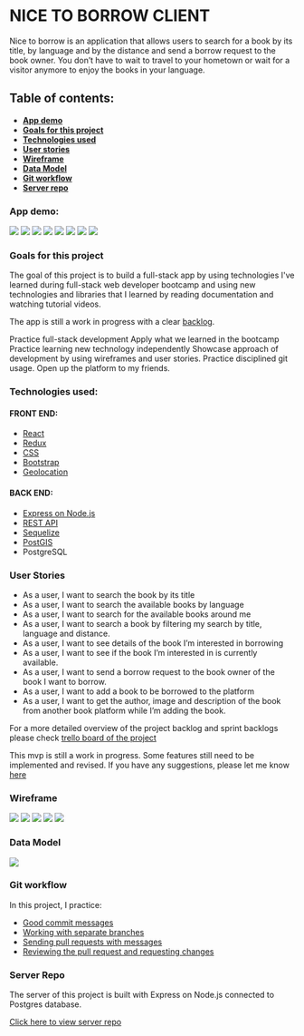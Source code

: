 # NICE TO BORROW CLIENT

Nice to borrow is an application that allows users to search for a book by its title, by language and by the distance and send a borrow request to the book owner. You don’t have to wait to travel to your hometown or wait for a visitor anymore to enjoy the books in your language.


## Table of contents:

- **[App demo](#app-demo)**
- **[Goals for this project](#goals-for-this-project)**
- **[Technologies used](#technologies-used)**
- **[User stories](#user-stories)**
- **[Wireframe](#wireframe)**
- **[Data Model](#data-model)**
- **[Git workflow](#git-workflow)**
- **[Server repo](#server-repo)**

### App demo:
![](src/Images/demo/1-landing-page.png)
![](src/Images/demo/2-search-by-language.png)
![](src/Images/demo/3-search-by-distance.png)
![](src/Images/demo/5-search-by-title.png)
![](src/Images/demo/6-book-detail.png)
![](src/Images/demo/8-borrow-request-success.png)
![](src/Images/demo/10-get-details-from-google.png)
![](src/Images/demo/11-add-a-book-success.png)

### Goals for this project
The goal of this project is to build a full-stack app by using technologies I've learned during full-stack web developer bootcamp and using new technologies and libraries that I learned by reading documentation and watching tutorial videos.

The app is still a work in progress with a clear [backlog](https://trello.com/b/gGyFYFId/nice-to-borrow).

Practice full-stack development
Apply what we learned in the bootcamp
Practice learning new technology independently
Showcase approach of development by using wireframes and user stories.
Practice disciplined git usage.
Open up the platform to my friends.

### Technologies used:

#### FRONT END: 
* [React](https://github.com/GoksenCodes/nice-to-borrow-client/blob/development/src/pages/AddABook/index.js)
* [Redux](https://github.com/GoksenCodes/nice-to-borrow-client/tree/development/src/store)
* [CSS](https://github.com/GoksenCodes/nice-to-borrow-client/blob/development/src/index.css)
* [Bootstrap](https://github.com/GoksenCodes/nice-to-borrow-client/blob/development/src/components/Book/index.js)
* [Geolocation](https://github.com/GoksenCodes/nice-to-borrow-client/blob/development/src/components/SearchBox/index.js)
 
#### BACK END: 
 
* [Express on Node.js](https://github.com/GoksenCodes/nice-to-borrow-server/blob/development/routers/auth.js)
* [REST API](https://github.com/GoksenCodes/nice-to-borrow-server/blob/development/routers/book.js)
* [Sequelize](https://github.com/GoksenCodes/nice-to-borrow-server/tree/development/models) 
* [PostGIS](https://github.com/GoksenCodes/nice-to-borrow-server/blob/development/routers/book.js)
* PostgreSQL
 
### User Stories
* As a user, I want to search the book by its title
* As a user, I want to search the available books by language
* As a user, I want to search for the available books around me
* As a user, I want to search a book by filtering my search by title, language and distance.
* As a user, I want to see details of the book I’m interested in borrowing
* As a user, I want to see if the book I’m interested in is currently available.
* As a user, I want to send a borrow request to the book owner of the book I want to borrow.
* As a user, I want to add a book to be borrowed to the platform
* As a user, I want to get the author, image and description of the book from another book platform while I’m adding the book.
 
For a more detailed overview of the project backlog and sprint backlogs please check [trello board of the project](https://trello.com/b/gGyFYFId/nice-to-borrow)

This mvp is still a work in progress. Some features still need to be implemented and revised. If you have any suggestions, please let me know [here](https://www.linkedin.com/in/goksen-gorgulu/)
 
### Wireframe
 
![](src/Images/wireframes/1.png)
![](src/Images/wireframes/2.png)
![](src/Images/wireframes/3.png)
![](src/Images/wireframes/4.png)
![](src/Images/wireframes/5.png)

### Data Model
![](src/Images/datamodel/data-model-schema.png)
 
### Git workflow
In this project, I practice:
* [Good commit messages](https://github.com/GoksenCodes/nice-to-borrow-client/commits/display-books)
* [Working with separate branches](https://github.com/GoksenCodes/nice-to-borrow-client/branches/yours)
* [Sending pull requests with messages](https://github.com/GoksenCodes/nice-to-borrow-client/pull/6)
* [Reviewing the pull request and requesting changes](https://github.com/GoksenCodes/nice-to-borrow-client/pull/2)
 
### Server Repo
The server of this project is built with Express on Node.js connected to Postgres database.

[Click here to view server repo](https://github.com/GoksenCodes/nice-to-borrow-server)
 

